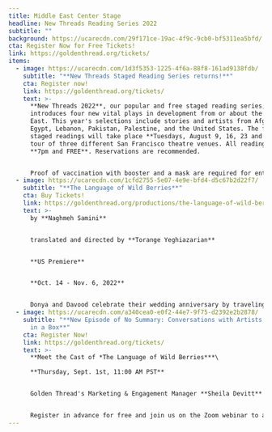 ```yaml
---
title: Middle East Center Stage
headline: New Threads Reading Series 2022
subtitle: ""
background: https://ucarecdn.com/29f171ce-19ac-4f9c-9cb0-bf5311ea5bfd/
cta: Register Now for Free Tickets!
link: https://goldenthread.org/tickets/
items:
  - image: https://ucarecdn.com/1d3f5353-1225-4f6a-88f8-161ad9138fdb/
    subtitle: "**New Threads Staged Reading Series returns!**"
    cta: Register now!
    link: https://goldenthread.org/tickets/
    text: >-
      **New Threads 2022**, our popular and free staged reading series,
      introduces four new vital plays in development from or about the Middle
      East. This year's selections include stories and artists from Afghanistan,
      Egypt, Lebanon, Pakistan, Palestine, and the United States. The four
      staged readings will take place **Tuesdays, August 9, 16, 23 and 30** in a
      tour of three different San Francisco theatre venues. All readings are at
      **7pm and FREE**. Reservations are recommended. 


      Proof of vaccination with booster and a mask are required for entry.
  - image: https://ucarecdn.com/1cfd2755-5e07-4e9e-bfd4-d5c67b2d22f7/
    subtitle: "**The Language of Wild Berries**"
    cta: Buy Tickets!
    link: https://goldenthread.org/productions/the-language-of-wild-berries-2022/
    text: >-
      by **Naghmeh Samini** 


      translated and directed by **Torange Yeghiazarian** 


      **US Premiere**


      **Oct. 14 - Nov. 6, 2022**


      Donya and Davood celebrate their wedding anniversary by traveling to the same seaside town where they spent their honeymoon. But on this trip, their 10th anniversary, a mysterious young man is following them. Who is he? What does he want? Trying to solve the mystery of the young man throws Donya and Davood into a time warp recalling their past nine anniversary trips. They remember what they have forgotten. But will that be enough to save their marriage?
  - image: https://ucarecdn.com/a340cea0-e0f2-44e7-9f75-d2392e2b2878/
    subtitle: "**New Episode of No Summary: Conversations with Artists Who Don't Fit
      in a Box**"
    cta: Register Now!
    link: https://goldenthread.org/tickets/
    text: >-
      **Meet the Cast of *The Language of Wild Berries***\

      **Thursday, Sept. 1st, 11:00 AM PST**


      Golden Thread's Marketing & Engagement Manager **Sheila Devitt** introduces and interviews cast members of ***The Language of Wild Berries***, a U.S. premiere by Naghmeh Samini. Come meet performers **Zaya Kolia**, **Damien Seperi** and **Dina Zarif** and learn about their theatre journeys and what excites them about this production coming up in October 2022 at Golden Thread. 


      Register in advance for free and join us on the Zoom webinar to ask your questions directly of the panelists!
---
```

